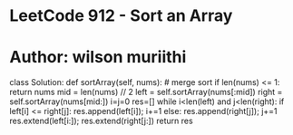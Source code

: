 # LeetCode 912 - Sort an Array
# Author: wilson muriithi

class Solution:
    def sortArray(self, nums):
        # merge sort
        if len(nums) <= 1:
            return nums
        mid = len(nums) // 2
        left = self.sortArray(nums[:mid])
        right = self.sortArray(nums[mid:])
        i=j=0
        res=[]
        while i<len(left) and j<len(right):
            if left[i] <= right[j]:
                res.append(left[i]); i+=1
            else:
                res.append(right[j]); j+=1
        res.extend(left[i:]); res.extend(right[j:])
        return res
